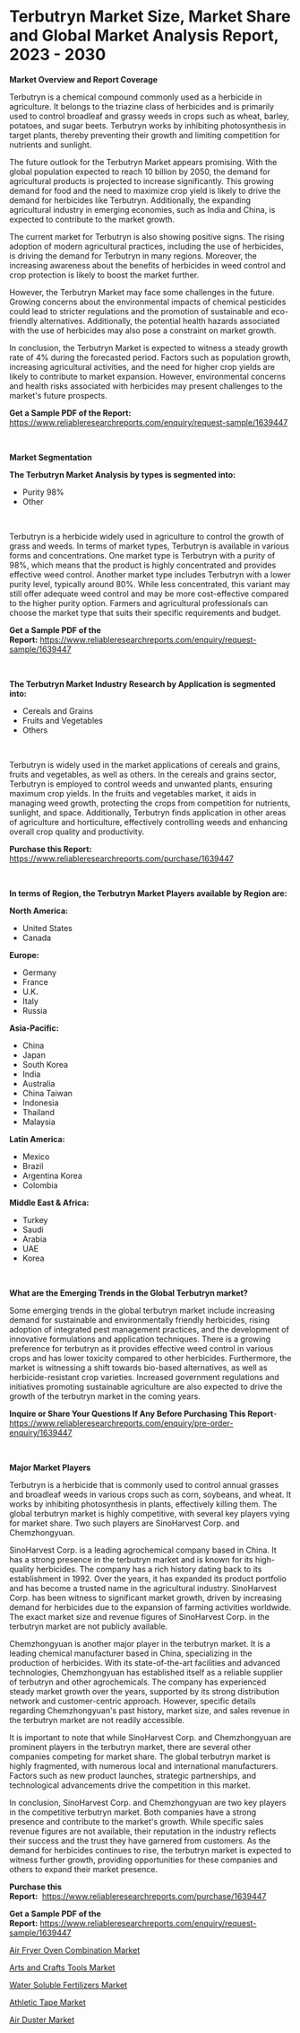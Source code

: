 <p><h1>Terbutryn Market Size, Market Share and Global Market Analysis Report, 2023 - 2030</h1></p><p><strong>Market Overview and Report Coverage</strong></p>
<p><p>Terbutryn is a chemical compound commonly used as a herbicide in agriculture. It belongs to the triazine class of herbicides and is primarily used to control broadleaf and grassy weeds in crops such as wheat, barley, potatoes, and sugar beets. Terbutryn works by inhibiting photosynthesis in target plants, thereby preventing their growth and limiting competition for nutrients and sunlight.</p><p>The future outlook for the Terbutryn Market appears promising. With the global population expected to reach 10 billion by 2050, the demand for agricultural products is projected to increase significantly. This growing demand for food and the need to maximize crop yield is likely to drive the demand for herbicides like Terbutryn. Additionally, the expanding agricultural industry in emerging economies, such as India and China, is expected to contribute to the market growth.</p><p>The current market for Terbutryn is also showing positive signs. The rising adoption of modern agricultural practices, including the use of herbicides, is driving the demand for Terbutryn in many regions. Moreover, the increasing awareness about the benefits of herbicides in weed control and crop protection is likely to boost the market further.</p><p>However, the Terbutryn Market may face some challenges in the future. Growing concerns about the environmental impacts of chemical pesticides could lead to stricter regulations and the promotion of sustainable and eco-friendly alternatives. Additionally, the potential health hazards associated with the use of herbicides may also pose a constraint on market growth.</p><p>In conclusion, the Terbutryn Market is expected to witness a steady growth rate of 4% during the forecasted period. Factors such as population growth, increasing agricultural activities, and the need for higher crop yields are likely to contribute to market expansion. However, environmental concerns and health risks associated with herbicides may present challenges to the market's future prospects.</p></p>
<p><strong>Get a Sample PDF of the Report:</strong> <a href="https://www.reliableresearchreports.com/enquiry/request-sample/1639447">https://www.reliableresearchreports.com/enquiry/request-sample/1639447</a></p>
<p>&nbsp;</p>
<p><strong>Market Segmentation</strong></p>
<p><strong>The Terbutryn Market Analysis by types is segmented into:</strong></p>
<p><ul><li>Purity 98%</li><li>Other</li></ul></p>
<p>&nbsp;</p>
<p><p>Terbutryn is a herbicide widely used in agriculture to control the growth of grass and weeds. In terms of market types, Terbutryn is available in various forms and concentrations. One market type is Terbutryn with a purity of 98%, which means that the product is highly concentrated and provides effective weed control. Another market type includes Terbutryn with a lower purity level, typically around 80%. While less concentrated, this variant may still offer adequate weed control and may be more cost-effective compared to the higher purity option. Farmers and agricultural professionals can choose the market type that suits their specific requirements and budget.</p></p>
<p><strong>Get a Sample PDF of the Report:</strong>&nbsp;<a href="https://www.reliableresearchreports.com/enquiry/request-sample/1639447">https://www.reliableresearchreports.com/enquiry/request-sample/1639447</a></p>
<p>&nbsp;</p>
<p><strong>The Terbutryn Market Industry Research by Application is segmented into:</strong></p>
<p><ul><li>Cereals and Grains</li><li>Fruits and Vegetables</li><li>Others</li></ul></p>
<p>&nbsp;</p>
<p><p>Terbutryn is widely used in the market applications of cereals and grains, fruits and vegetables, as well as others. In the cereals and grains sector, Terbutryn is employed to control weeds and unwanted plants, ensuring maximum crop yields. In the fruits and vegetables market, it aids in managing weed growth, protecting the crops from competition for nutrients, sunlight, and space. Additionally, Terbutryn finds application in other areas of agriculture and horticulture, effectively controlling weeds and enhancing overall crop quality and productivity.</p></p>
<p><strong>Purchase this Report:</strong>&nbsp; <a href="https://www.reliableresearchreports.com/purchase/1639447">https://www.reliableresearchreports.com/purchase/1639447</a></p>
<p>&nbsp;</p>
<p><strong>In terms of Region, the Terbutryn Market Players available by Region are:</strong></p>
<p>
    <p> <strong> North America: </strong>
        <ul>
            <li>United States</li>
            <li>Canada</li>
        </ul>
        </p> 
    <p> <strong> Europe: </strong>
        <ul>
            <li>Germany</li>
            <li>France</li>
            <li>U.K.</li>
            <li>Italy</li>
            <li>Russia</li>
        </ul>
        </p> 
    <p> <strong> Asia-Pacific: </strong>
        <ul>
            <li>China</li>
            <li>Japan</li>
            <li>South Korea</li>
            <li>India</li>
            <li>Australia</li>
            <li>China Taiwan</li>
            <li>Indonesia</li>
            <li>Thailand</li>
            <li>Malaysia</li>
        </ul>
        </p> 
    <p> <strong> Latin America: </strong>
        <ul>
            <li>Mexico</li>
            <li>Brazil</li>
            <li>Argentina Korea</li>
            <li>Colombia</li>
        </ul>
        </p> 
    <p> <strong> Middle East & Africa: </strong>
        <ul>
            <li>Turkey</li>
            <li>Saudi</li>
            <li>Arabia</li>
            <li>UAE</li>
            <li>Korea</li>
        </ul>
    </p>
    </p>
<p>&nbsp;</p>
<p><strong>What are the Emerging Trends in the Global Terbutryn market?</strong></p>
<p><p>Some emerging trends in the global terbutryn market include increasing demand for sustainable and environmentally friendly herbicides, rising adoption of integrated pest management practices, and the development of innovative formulations and application techniques. There is a growing preference for terbutryn as it provides effective weed control in various crops and has lower toxicity compared to other herbicides. Furthermore, the market is witnessing a shift towards bio-based alternatives, as well as herbicide-resistant crop varieties. Increased government regulations and initiatives promoting sustainable agriculture are also expected to drive the growth of the terbutryn market in the coming years.</p></p>
<p><strong>Inquire or Share Your Questions If Any Before Purchasing This Report</strong>- <a href="https://www.reliableresearchreports.com/enquiry/pre-order-enquiry/1639447">https://www.reliableresearchreports.com/enquiry/pre-order-enquiry/1639447</a></p>
<p>&nbsp;</p>
<p><strong>Major Market Players</strong></p>
<p><p>Terbutryn is a herbicide that is commonly used to control annual grasses and broadleaf weeds in various crops such as corn, soybeans, and wheat. It works by inhibiting photosynthesis in plants, effectively killing them. The global terbutryn market is highly competitive, with several key players vying for market share. Two such players are SinoHarvest Corp. and Chemzhongyuan.</p><p>SinoHarvest Corp. is a leading agrochemical company based in China. It has a strong presence in the terbutryn market and is known for its high-quality herbicides. The company has a rich history dating back to its establishment in 1992. Over the years, it has expanded its product portfolio and has become a trusted name in the agricultural industry. SinoHarvest Corp. has been witness to significant market growth, driven by increasing demand for herbicides due to the expansion of farming activities worldwide. The exact market size and revenue figures of SinoHarvest Corp. in the terbutryn market are not publicly available.</p><p>Chemzhongyuan is another major player in the terbutryn market. It is a leading chemical manufacturer based in China, specializing in the production of herbicides. With its state-of-the-art facilities and advanced technologies, Chemzhongyuan has established itself as a reliable supplier of terbutryn and other agrochemicals. The company has experienced steady market growth over the years, supported by its strong distribution network and customer-centric approach. However, specific details regarding Chemzhongyuan's past history, market size, and sales revenue in the terbutryn market are not readily accessible.</p><p>It is important to note that while SinoHarvest Corp. and Chemzhongyuan are prominent players in the terbutryn market, there are several other companies competing for market share. The global terbutryn market is highly fragmented, with numerous local and international manufacturers. Factors such as new product launches, strategic partnerships, and technological advancements drive the competition in this market.</p><p>In conclusion, SinoHarvest Corp. and Chemzhongyuan are two key players in the competitive terbutryn market. Both companies have a strong presence and contribute to the market's growth. While specific sales revenue figures are not available, their reputation in the industry reflects their success and the trust they have garnered from customers. As the demand for herbicides continues to rise, the terbutryn market is expected to witness further growth, providing opportunities for these companies and others to expand their market presence.</p></p>
<p><strong>Purchase this Report:</strong>&nbsp;&nbsp;<a href="https://www.reliableresearchreports.com/purchase/1639447">https://www.reliableresearchreports.com/purchase/1639447</a></p>
<p></p>
<p><strong>Get a Sample PDF of the Report:</strong>&nbsp;<a href="https://www.reliableresearchreports.com/enquiry/request-sample/1639447">https://www.reliableresearchreports.com/enquiry/request-sample/1639447</a></p>
<p><p><a href="https://medium.com/@sight.lens.slot/air-fryer-oven-combination-market-size-cagr-trends-2024-2030-b2dfa416fc7a">Air Fryer Oven Combination Market</a></p><p><a href="https://medium.com/@poem.snap.phase/arts-and-crafts-tools-market-size-and-market-trends-complete-industry-overview-2023-to-2030-522d94c58810">Arts and Crafts Tools Market</a></p><p><a href="https://github.com/RoccoManning/Market-Research-Report-List-2/blob/main/water-soluble-fertilizers-market.md">Water Soluble Fertilizers Market</a></p><p><a href="https://medium.com/@late.bean.frame/athletic-tape-market-outlook-industry-overview-and-forecast-2023-to-2030-e2bd057e04a3">Athletic Tape Market</a></p><p><a href="https://medium.com/@inner.zone.room/air-duster-market-comprehensive-assessment-by-type-application-and-geography-f695704374b6">Air Duster Market</a></p></p>
